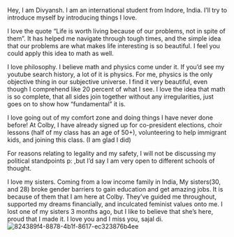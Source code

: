 Hey, I am Divyansh. I am an international student from Indore, India. I’ll try to introduce myself by introducing things I love. 

I love the quote “Life is worth living because of our problems, not in spite of them”. It has helped me navigate through tough times, and the simple idea that our problems are what makes life interesting is so beautiful. I feel you could apply this idea to math as well.

I love philosophy. I believe math and physics come under it. If you’d see my youtube search history, a lot of it is physics. For me, physics is the only objective thing in our subjective universe. I find it very beautiful, even though I comprehend like 20 percent of what I see. I love the idea that math is so complete, that all sides join together without any irregularities, just goes on to show how “fundamental” it is.

I love going out of my comfort zone and doing things I have never done before! At Colby, I have already signed up for co-president elections, choir lessons (half of my class has an age of 50+), volunteering to help immigrant kids, and joining this class. (I am glad I did)

For reasons relating to legality and my safety, I will not be discussing my political standpoints p: ,but I’d say I am very open to different schools of thought. 

I love my sisters. Coming from a low income family in India, My sisters(30, and 28) broke gender barriers to gain education and get amazing jobs. It is because of them that I am here at Colby. They’ve guided me throughout, supported my dreams financially, and inculcated feminist values onto me. I lost one of my sisters 3 months ago, but I like to believe that she’s here, proud that I made it. I love you and I miss you, sajal di.
![824389f4-8878-4b1f-8617-ec323876b4ee](https://github.com/capb0y/capb0y/assets/144381311/c63af974-341f-458d-ba3d-dac94c62e020)
